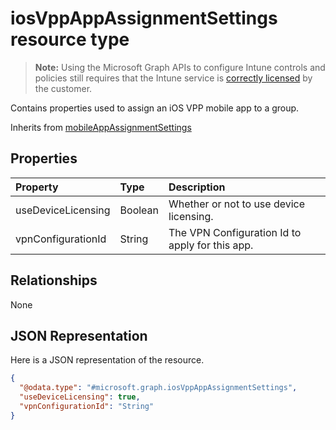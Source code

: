 ﻿# iosVppAppAssignmentSettings resource type

> **Note:** Using the Microsoft Graph APIs to configure Intune controls and policies still requires that the Intune service is [correctly licensed](https://go.microsoft.com/fwlink/?linkid=839381) by the customer.

Contains properties used to assign an iOS VPP mobile app to a group.

Inherits from [mobileAppAssignmentSettings](../resources/intune_apps_mobileappassignmentsettings.md)

## Properties
|Property|Type|Description|
|:---|:---|:---|
|useDeviceLicensing|Boolean|Whether or not to use device licensing.|
|vpnConfigurationId|String|The VPN Configuration Id to apply for this app.|

## Relationships
None
## JSON Representation
Here is a JSON representation of the resource.
<!-- {
  "blockType": "resource",
  "baseType": "microsoft.graph.mobileAppAssignmentSettings",
  "@odata.type": "microsoft.graph.iosVppAppAssignmentSettings"
}
-->
``` json
{
  "@odata.type": "#microsoft.graph.iosVppAppAssignmentSettings",
  "useDeviceLicensing": true,
  "vpnConfigurationId": "String"
}
```



